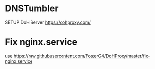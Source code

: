 # DNSTumbler
SETUP DoH Server https://dohproxy.com/
# Fix nginx.service
  use https://raw.githubusercontent.com/FosterG4/DoHProxy/master/fix-nginx.service
